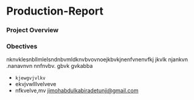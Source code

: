# Production-Report
### Project Overview
### Obectives
nknvklesnbllmlelsndnbvmldknvbvovnoejkbvkjnenfvnenvfkj jkvlk njankvn .nanavnvn nnfnvbv.  gbvk gvkabba
- ```kjewgvjvlkv```
- ekvjvwlllvelveve
- nfkvelve,mv
jimohabdulkabiradetunji@gmail.com
